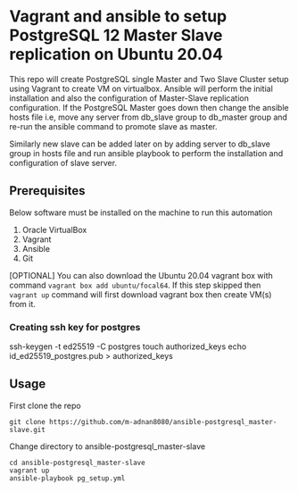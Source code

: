 # Vagrant and ansible to setup PostgreSQL 12 Master Slave replication on Ubuntu 20.04

This repo will create PostgreSQL single Master and Two Slave Cluster setup using Vagrant to create VM on virtualbox. Ansible will perform the initial installation and also the configuration of Master-Slave replication configuration. If the PostgreSQL Master goes down then change the ansible hosts file i.e, move any server from db_slave group to db_master group and re-run the ansible command to promote slave as master. 

Similarly new slave can be added later on by adding server to db_slave group in hosts file and run ansible playbook to perform the installation and configuration of slave server.

## Prerequisites
Below software must be installed on the machine to run this automation
1. Oracle VirtualBox
2. Vagrant
3. Ansible
4. Git

[OPTIONAL] You can also download the Ubuntu 20.04 vagrant box with command `vagrant box add ubuntu/focal64`. If this step skipped then `vagrant up` command will first download vagrant box then create VM(s) from it.

### Creating ssh key for postgres
ssh-keygen -t ed25519 -C postgres
touch authorized_keys
echo id_ed25519_postgres.pub > authorized_keys


## Usage
First clone the repo 

`git clone https://github.com/m-adnan8080/ansible-postgresql_master-slave.git`

Change directory to ansible-postgresql_master-slave

```
cd ansible-postgresql_master-slave
vagrant up
ansible-playbook pg_setup.yml
```
